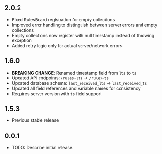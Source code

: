 ## 2.0.2

* Fixed RulesBoard registration for empty collections
* Improved error handling to distinguish between server errors and empty collections
* Empty collections now register with null timestamp instead of throwing exception
* Added retry logic only for actual server/network errors

## 1.6.0

* **BREAKING CHANGE**: Renamed timestamp field from `lts` to `ts`
* Updated API endpoints: `/rules-lts` → `/rules-ts`
* Updated database schema: `last_received_lts` → `last_received_ts`
* Updated all field references and variable names for consistency
* Requires server version with `ts` field support

## 1.5.3

* Previous stable release

## 0.0.1

* TODO: Describe initial release.
